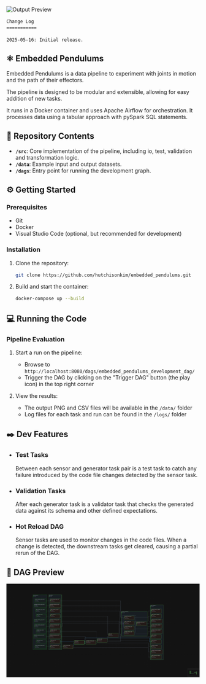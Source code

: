 

![Output Preview](docs/embedded_pendulums.png)

    Change Log
    ===========

    2025-05-16: Initial release.


## ⚛️ Embedded Pendulums


Embedded Pendulums is a data pipeline to experiment with joints in motion and the path of their effectors.

The pipeline is designed to be modular and extensible, allowing for easy addition of new tasks.

It runs in a Docker container and uses Apache Airflow for orchestration. It processes data using a tabular approach with pySpark SQL statements.


## 📂 Repository Contents

- **`/src`**: Core implementation of the pipeline, including io, test, validation and transformation logic.
- **`/data`**: Example input and output datasets.
- **`/dags`**: Entry point for running the development graph.


## ⚙️ Getting Started

### Prerequisites

- Git
- Docker
- Visual Studio Code (optional, but recommended for development)

### Installation

1. Clone the repository:
   ~~~bash
   git clone https://github.com/hutchisonkim/embedded_pendulums.git
   ~~~

2. Build and start the container:
   ~~~bash
   docker-compose up --build
   ~~~

## 💻 Running the Code
### Pipeline Evaluation

1. Start a run on the pipeline:
   - Browse to `http://localhost:8080/dags/embedded_pendulums_development_dag/`
   - Trigger the DAG by clicking on the "Trigger DAG" button (the play icon) in the top right corner

2. View the results:
   - The output PNG and CSV files will be available in the `/data/` folder
   - Log files for each task and run can be found in the `/logs/` folder



##  ✒️ Dev Features

- ### Test Tasks

    Between each sensor and generator task pair is a test task to catch any failure introduced by the code file changes detected by the sensor task.

- ### Validation Tasks

    After each generator task is a validator task that checks the generated data against its schema and other defined expectations.

- ### Hot Reload DAG

    Sensor tasks are used to monitor changes in the code files. When a change is detected, the downstream tasks get cleared, causing a partial rerun of the DAG.
   

## 📼 DAG Preview

![DAG Preview](docs/embedded_pendulums_dag.png)